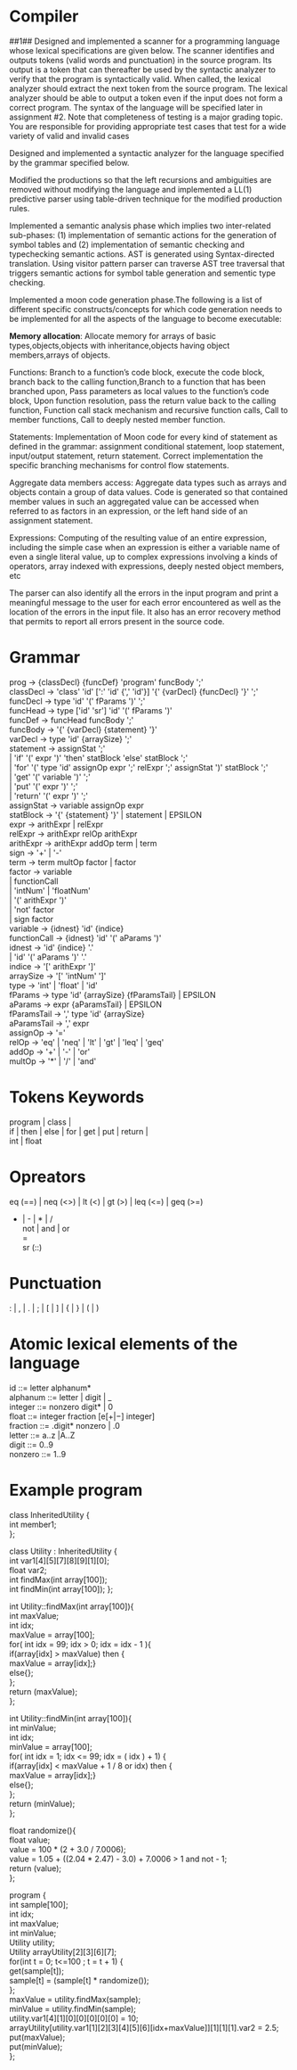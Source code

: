 # Compiler
##1##
Designed and implemented a scanner for a programming language whose lexical specifications are given below.
The scanner identifies and outputs tokens (valid words and punctuation) in the source program. Its output
is a token that can thereafter be used by the syntactic analyzer to verify that the program is syntactically
valid. When called, the lexical analyzer should extract the next token from the source program. The lexical
analyzer should be able to output a token even if the input does not form a correct program. The syntax of
the language will be specified later in assignment #2. Note that completeness of testing is a major grading
topic. You are responsible for providing appropriate test cases that test for a wide variety of valid and invalid
cases

Designed and implemented a syntactic analyzer for the language specified by the grammar specified below.

Modified the productions so that the left recursions and ambiguities are removed without modifying the language and implemented a LL(1) predictive parser using table-driven technique for the modified production rules.   

Implemented a semantic analysis phase which implies two inter-related sub-phases: (1) implementation of semantic actions for the generation of symbol tables and (2) implementation of semantic checking and typechecking semantic actions. AST is generated using Syntax-directed translation. Using visitor pattern parser can traverse AST tree traversal that triggers semantic actions for symbol table generation and sementic type checking. 


Implemented a moon code generation phase.The following is a list of different specific constructs/concepts for which code generation needs to be implemented for all the aspects of the language to become executable:

<b>Memory allocation</b>: Allocate memory for arrays of basic types,objects,objects with inheritance,objects having object members,arrays of objects.  

Functions: Branch to a function’s code block, execute the code block, branch back to the calling function,Branch to a function that has been branched upon, Pass parameters as local values to the function’s code block, Upon function resolution, pass the return value back to the calling function, Function call stack mechanism and recursive function calls, Call to member functions, Call to deeply nested member function.   
 
Statements: Implementation of Moon code for every kind of statement as defined in the grammar: assignment conditional statement, loop statement, input/output statement, return statement. Correct implementation the specific branching mechanisms for control flow statements. 

Aggregate data members access: Aggregate data types such as arrays and objects contain a group of data values. Code is generated so that contained member values in such an aggregated value can be accessed when referred to as factors in an expression, or the left hand side of an assignment statement.

Expressions: Computing of the resulting value of an entire expression, including the simple case when an
expression is either a variable name of even a single literal value, up to complex expressions involving a kinds of
operators, array indexed with expressions, deeply nested object members, etc


The parser can also identify all the errors in the input program and print a meaningful message to the user for each error encountered as well as the location of the errors in the input file. It also has an error recovery method that permits to report all errors present in the source code. 


# Grammar

prog -> {classDecl} {funcDef} 'program' funcBody ';'  
classDecl -> 'class' 'id' [':' 'id' {',' 'id'}] '{' {varDecl} {funcDecl} '}' ';'  
funcDecl -> type 'id' '(' fParams ')' ';'  
funcHead -> type ['id' 'sr'] 'id' '(' fParams ')'  
funcDef -> funcHead funcBody ';'  
funcBody -> '{' {varDecl} {statement} '}'  
varDecl -> type 'id' {arraySize} ';'  
statement -> assignStat ';'  
 | 'if' '(' expr ')' 'then' statBlock 'else' statBlock ';'  
 | 'for' '(' type 'id' assignOp expr ';' relExpr ';' assignStat ')' statBlock ';'  
 | 'get' '(' variable ')' ';'  
 | 'put' '(' expr ')' ';'  
 | 'return' '(' expr ')' ';'  
assignStat -> variable assignOp expr  
statBlock -> '{' {statement} '}' | statement | EPSILON  
expr -> arithExpr | relExpr  
relExpr -> arithExpr relOp arithExpr  
arithExpr -> arithExpr addOp term | term  
sign -> '+' | '-'  
term -> term multOp factor | factor  
factor -> variable  
 | functionCall  
 | 'intNum' | 'floatNum'  
 | '(' arithExpr ')'  
 | 'not' factor  
 | sign factor  
variable -> {idnest} 'id' {indice}  
functionCall -> {idnest} 'id' '(' aParams ')'  
idnest -> 'id' {indice} '.'  
 | 'id' '(' aParams ')' '.'  
indice -> '[' arithExpr ']'  
arraySize -> '[' 'intNum' ']'  
type -> 'int' | 'float' | 'id'  
fParams -> type 'id' {arraySize} {fParamsTail} | EPSILON  
aParams -> expr {aParamsTail} | EPSILON  
fParamsTail -> ',' type 'id' {arraySize}  
aParamsTail -> ',' expr  
assignOp -> '='  
relOp -> 'eq' | 'neq' | 'lt' | 'gt' | 'leq' | 'geq'  
addOp -> '+' | '-' | 'or'  
multOp -> '*' | '/' | 'and'  



# Tokens Keywords 
program | class |  
if | then | else | for | get | put | return |  
int | float  

# Opreators 
eq (==) | neq (<>) | lt (<) | gt (>) | leq (<=) | geq (>=)  
 + | - | * | /  
 not | and | or  
 =  
 sr (::)  

# Punctuation 
: | , | . | ; | [ | ] | { | } | ( | )   


# Atomic lexical elements of the language
id ::= letter alphanum*  
alphanum ::= letter | digit | _  
integer ::= nonzero digit* | 0  
float ::= integer fraction [e[+|−] integer]  
fraction ::= .digit* nonzero | .0  
letter ::= a..z |A..Z  
digit ::= 0..9  
nonzero ::= 1..9  



# Example program

class InheritedUtility {  
  int member1;  
 };  
 
class Utility : InheritedUtility {  
  int var1[4][5][7][8][9][1][0];  
  float var2;  
  int findMax(int array[100]);  
  int findMin(int array[100]);
 };  
 
int Utility::findMax(int array[100]){  
  int maxValue;  
  int idx;  
  maxValue = array[100];  
  for( int idx = 99; idx > 0; idx = idx - 1 ){  
   if(array[idx] > maxValue) then {  
   maxValue = array[idx];}  
   else{};  
  };  
  return (maxValue);  
 };  

int Utility::findMin(int array[100]){  
  int minValue;  
  int idx;  
  minValue = array[100];  
  for( int idx = 1; idx <= 99; idx = ( idx ) + 1) {  
  if(array[idx] < maxValue + 1 / 8 or idx) then {  
  maxValue = array[idx];}  
  else{};  
  };  
  return (minValue);  
};  

float randomize(){  
 float value;  
 value = 100 * (2 + 3.0 / 7.0006);  
 value = 1.05 + ((2.04 * 2.47) - 3.0) + 7.0006 > 1 and not - 1;  
 return (value);  
 };  

program {  
 int sample[100];  
 int idx;  
 int maxValue;  
 int minValue;  
 Utility utility;  
 Utility arrayUtility[2][3][6][7];  
 for(int t = 0; t<=100 ; t = t + 1) {  
 get(sample[t]);  
 sample[t] = (sample[t] * randomize());  
 };  
 maxValue = utility.findMax(sample);  
 minValue = utility.findMin(sample);  
 utility.var1[4][1][0][0][0][0][0] = 10;  
 arrayUtility[utility.var1[1][2][3][4][5][6][idx+maxValue]][1][1][1].var2 = 2.5;  
 put(maxValue);  
 put(minValue);  
}; 

